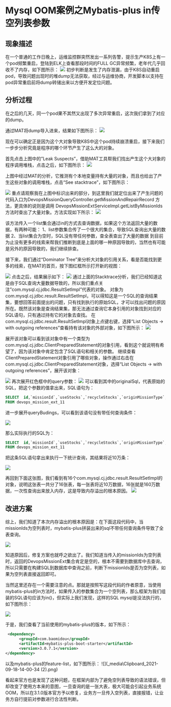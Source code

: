 # Mysql OOM案例之Mybatis-plus in传空列表参数

## 现象描述

在一个普通的工作日晚上，运维监控群突然发出一系列告警，提示生产K8S上有一个pod频繁重启，登陆到ELK上查看那段时间的FULL GC异常频繁，老年代几乎回收不了内存，如下图所示：
![](_media\Clipboard_2021-09-17-18-29-39.png)
初步判断是发生了内存泄漏，由于K8S自动重启pod，导致问题出现时的堆dump无法获取，经过与运维协商，开发脚本以支持在pod异常重启前将dump转储出来以方便开发定位问题。

## 分析过程

在之后的几天，同一个pod果不其然又出现了多次异常重启，这次我们拿到了对应的dump。

通过MAT将dump导入进来，结果如下图所示：
![](_media\Clipboard_2021-09-17-18-48-44.png)

现在可以确定正是因为这个大对象导致K8S中这个pod持续崩溃重启，接下来我们一步步分析究竟是程序的哪个环节产生了这么大的对象。

首先点击上图中的”Leak Suspects”，借助MAT工具帮我们找出产生这个大对象的程序调用堆栈，点击之后，如下图所示：
![](_media\Clipboard_2021-09-17-18-49-47.png)

上图中经过MAT的分析，它推测有个本地变量持有大量的对象，而且也给出了产生这些对象的调用堆栈，点击“See stacktrace”，如下图所示：

![](_media\Clipboard_2021-09-17-18-50-49.png)
重点请观察我在上图中标识出来的部分，到这里我们就定位出来了产生问题的代码入口为DevopsMissionQueryController.getMissionAndRepairRecord 方法，更具体的说则是调用 
DevopsMissionExtServiceImpl.getListByMissionIds方法时查出了大量对象。方法实现如下所示：
![](_media\Clipboard_2021-09-17-18-51-42.png)

该方法传入一个list集合通过in的方式去查询数据，如果这个方法返回大量的数据，有两种可能：
1、list参数集合传了一个很大的集合，导致SQL查询出大量的数据
2、当list集合为空时，SQL没有带任何参数，查全表查出了大量的数据
到目前为止没有更多的线索来帮我们推断到底是上面的哪一种原因导致的，当然也有可能是另外的原因导致的，我们继续排查。

接下来，我们通过“Dominator Tree”来分析大对象的引用关系，看是否能找到更多的线索，在MAT的首页，按下图红框所示打开新的视图：

![](_media\Clipboard_2021-09-17-18-52-55.png)
点击之后，结果展示如下：
![](_media\Clipboard_2021-09-17-18-53-12.png)
通过上面的Stacktrace分析，我们已经知道这是由于SQL查询大量数据导致的，所以我们重点关注”com.mysql.cj.jdbc.ResultSetImpl”代表的对象。
对象为com.mysql.cj.jdbc.result.ResultSetImpl，可以得知这是一个SQL的查询结果集，要想回答前面提出的问题，只有找到执行的原始SQL，才可以找出问题的原因所在。既然该对象是查询结果集，那无法通过查询它本身引用的对象找到对应的SQL语句，只有通过持有它的对象去查找。
在com.mysql.cj.jdbc.result.ResultSetImpl对象上点键右键，选择“List Objects -> with outgoing references”查看持有该对象的外部对象，如下图所示：
![](_media\Clipboard_2021-09-17-18-53-30.png)

展开该对象可以看到该对象中有一个类型为com.mysql.cj.jdbc.ClientPreparedStatement的对象引用，看到这个就说明有希望了，因为该对象中肯定包含了SQL语句和相关的参数。	继续查看ClientPreparedStatement对象引用了哪些对象，操作通过右击在com.mysql.cj.jdbc.ClientPreparedStatement对象，选择“List Objects -> with outgoing references”，展开该对象：

![](_media\Clipboard_2021-09-17-18-53-48.png)
再次展开红色框中的query参数：
![](_media\Clipboard_2021-09-17-18-53-58.png)
可以看到其中的originalSql，代表原始的SQL，把这个参数的值拿出来，SQL语句为：

```sql
SELECT  id,`missionId`,`useStocks`,`recycleStocks`,`originMissionType`,`hasTransferred`,`hotRepairFlag`,`repairExceptionFlag`,`completeExceptionFlag`,`lat`,`lng`,`updateTime`,`createTime`  
FROM devops_mission_ext_11
```

进一步展开queryBudings，可以看到该语句没有带任何查询条件：

![](_media\Clipboard_2021-09-17-18-54-39.png)

那么实际执行的SQL为：

```sql
SELECT  id,`missionId`,`useStocks`,`recycleStocks`,`originMissionType`,`hasTransferred`,`hotRepairFlag`,`repairExceptionFlag`,`completeExceptionFlag`,`lat`,`lng`,`updateTime`,`createTime`  
FROM devops_mission_ext_11
```
把这条SQL语句拿出来执行一下统计查询，其结果将近10万条：

![](_media\Clipboard_2021-09-17-18-55-07.png)

再回到下面这张图，我们看到有16个com.mysql.cj.jdbc.result.ResultSetImpl的对象，说明这张表一共分了16张表，每一张表将近10万数据，16张就是160万数据，一次性查询出来放入内存，这是导致内存溢出的根本原因。
![](_media\Clipboard_2021-09-17-18-55-18.png)

## 改进方案

综上，我们知道了本次内存溢出的根本原因是：在下面这段代码中，当missionIds为空列表时，mybatis-plus拼装出来的sql不带任何查询条件导致了全表查询。

![](_media\Clipboard_2021-09-17-18-55-47.png)

知道原因后，修复方案也就呼之欲出了。我们知道当传入的missionIds为空列表时，返回的DevopsMissionExt集合肯定是空的，根本不需要到数据库中去查询，所以只需要在构建SQL到数据库中查询之前，判断下missionIds是否为空列表，如果为空列表直接返回即可。

当然这里还存在一个需要注意的点。那就是按照写这段代码的作者原意，当使用mybatis-plus的in方法时，如果传入的参数集合为一个空列表，那么框架为我们组装的SQL语句应该为in()，但实际上我们发现，这样的SQL mysql是没法执行的，如下图所示：

![](_media\Clipboard_2021-09-17-18-55-57.png)

于是，我们查看了当前使用的mybatis-plus的版本，如下所示：

```xml
 <dependency>
      <groupId>com.baomidou</groupId>
      <artifactId>mybatis-plus-boot-starter</artifactId>
      <version>3.0.7.1</version>
</dependency>
```

以及mybatis-plus的feature-list，如下图所示：
![](_media\Clipboard_2021-09-18-14-00-34 (2).png)

看起来官方也是发现了这种问题，在框架内部为了避免空列表导致的语法错误，但却改变了使用方本来的意图，一旦查询的是一张大表，极大可能会引起业务系统OOM，所以在3.1.0版本官方予以修复，业务方一旦传入空列表，直接报错，让业务方自行提前对参数进行合法性判断。